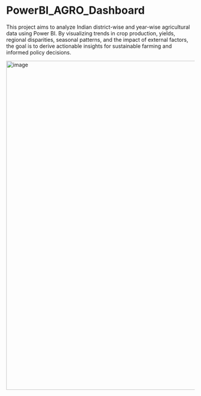 # PowerBI_AGRO_Dashboard

This project aims to analyze Indian district-wise and year-wise agricultural data using Power BI. By visualizing trends in crop production, yields, regional disparities, seasonal patterns, and the impact of external factors, the goal is to derive actionable insights for sustainable farming and informed policy decisions.

<img width="1526" height="880" alt="image" src="https://github.com/user-attachments/assets/d4cb19e3-5a3a-4c1a-b853-6422bae335b8" />
